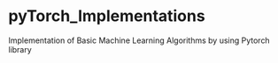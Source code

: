 # pyTorch_Implementations
Implementation of Basic Machine Learning Algorithms by using Pytorch library

